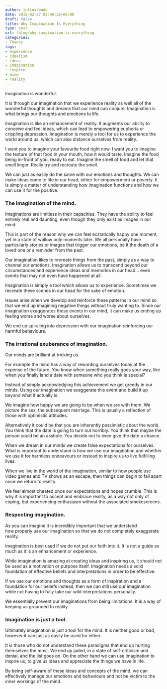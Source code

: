 ```yaml
---
author: juliusreade
date: 2015-02-27 02:49:22+00:00
draft: false
title: Why Imagination Is Everything
type: post
url: /blog/why-imagination-is-everything
categories:
- Theory
tags:
- experience
- idealism
- ideas
- Imagination
- inspire
- mind
- reality
---
```


Imagination is wonderful.

It is through our imagination that we experience reality as well all of the wonderful thoughts and dreams that our mind can conjure. Imagination is what brings our thoughts and emotions to life.

Imagination is like an enhancement of reality. It augments our ability to conceive and feel ideas, which can lead to empowering euphoria or crippling depression. Imagination is merely a tool for us to experience the world around us, which can also distance ourselves from reality.

<!-- more -->

I want you to imagine your favourite food right now. I want you to imagine the texture of that food in your mouth, how it would taste. Imagine the food being in-front of you, ready to eat. Imagine the smell of food and let that smell linger. Really try and recreate the smell.

We can just as easily do the same with our emotions and thoughts. We can make ideas come to life in our head, either for empowerment or poverty. It is simply a matter of understanding how imagination functions and how we can use it for the positive.


### The imagination of the mind.


Imaginations are limitless in their capacities. They have the ability to feel entirely real and daunting, even though they only exist as images in our mind.

This is part of the reason why we can feel ecstatically happy one moment, yet in a state of wallow only moments later. We all personally have particularly stories or images that trigger our emotions, be it the death of a loved one or a reminder from the past.

Our imagination likes to recreate things from the past, simply as a way to channel our emotions. Imagination allows us to transcend beyond our circumstances and experience ideas and memories in our head... even events that may not even have happened at all.

Imagination is simply a tool which allows us to experience. Sometimes we recreate these scenes in our head for the sake of emotion.

Issues arise when we develop and reinforce these patterns in our mind so that we end up imagining negative things without truly wanting to. Since our imagination exaggerates these events in our mind, it can make us ending up feeling worse and worse about ourselves.

We end up spiraling into depression with our imagination reinforcing our harmful behaviours.


### The irrational exuberance of imagination.


Our minds are brilliant at tricking us.

For example the mind has a way of rewarding ourselves today at the expense of the future. You know when something really goes your way, like when you finally land a date with someone who you think is special?

Instead of simply acknowledging this achievement we get greedy in our minds. Using our imagination we exaggerate this event and build it up beyond what it actually is.

We imagine how happy we are going to be when we are with them. We picture the sex, the subsequent marriage. This is usually a reflection of those with optimistic attitudes.

Alternatively it could be that you are inherently pessimistic about the world. You think that the date is going to turn out horribly. You think that maybe the person could be an asshole. You decide not to even give the date a chance.

When we dream in our minds we create false expectations for ourselves. What is important to understand is how we use our imagination and whether we use it for harmless endeavours or instead to inspire us to live fulfilling lives.

When we live in the world of the imagination, similar to how people use video games and TV shows as an escape, then things can begin to fall apart once we return to reality.

We feel almost cheated once our expectations and hopes crumble. This is why it is important to accept and embrace reality, as a way not only of coping, but experiencing enthusiasm without the associated smokescreens.


### Respecting imagination.


As you can imagine it is incredibly important that we understand how properly use our imagination so that we do not completely exaggerate reality.

Imagination is best used if we do not put our faith into it. It is not a guide so much as it is an enhancement or experience.

While imagination is amazing at creating ideas and inspiring us, it should not be used as a motivation or purpose itself. Imagination needs a solid foundation of effective beliefs and interpretations in order to be effective.

If we use our emotions and thoughts as a form of inspiration and a foundation for our beliefs instead, then we can still use our imagination while not having to fully take our wild interpretations personally.

We essentially prevent our imaginations from being limitations. It is a way of keeping us grounded to reality.


### Imagination is just a tool.


Ultimately imagination is just a tool for the mind. It is neither good or bad, however it can just as easily be used for either.

It is those who do not understand these paradigms that end up hurting themselves the most. We end up jaded, in a state of self-criticism and denial, and the list goes on. On the other hand we can use imagination to inspire us, to give us ideas and appreciate the things we have in life.

By being self-aware of these ideas and concepts of the mind, we can effectively manage our emotions and behaviours and not be victim to the inner workings of the mind.
